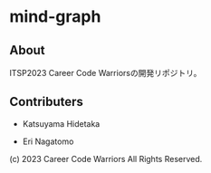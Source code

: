 # mind-graph

## About

ITSP2023
Career Code Warriorsの開発リポジトリ。

## Contributers

- Katsuyama Hidetaka

- Eri Nagatomo

(c) 2023 Career Code Warriors All Rights Reserved.
